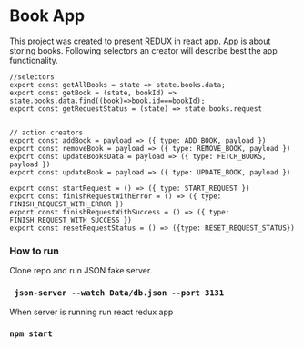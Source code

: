 # Book App

This project was created to present REDUX in react app.
App is about storing books. Following selectors an creator will describe best the app functionality.

```
//selectors
export const getAllBooks = state => state.books.data;
export const getBook = (state, bookId) => state.books.data.find((book)=>book.id===bookId);
export const getRequestStatus = (state) => state.books.request


// action creators
export const addBook = payload => ({ type: ADD_BOOK, payload })
export const removeBook = payload => ({ type: REMOVE_BOOK, payload })
export const updateBooksData = payload => ({ type: FETCH_BOOKS, payload })
export const updateBook = payload => ({ type: UPDATE_BOOK, payload })

export const startRequest = () => ({ type: START_REQUEST })
export const finishRequestWithError = () => ({ type: FINISH_REQUEST_WITH_ERROR })
export const finishRequestWithSuccess = () => ({ type: FINISH_REQUEST_WITH_SUCCESS })
export const resetRequestStatus = () => ({type: RESET_REQUEST_STATUS})
```

### How to run

Clone repo and run JSON fake server.

### ` json-server --watch Data/db.json --port 3131`

When server is running run react redux app

### `npm start`

